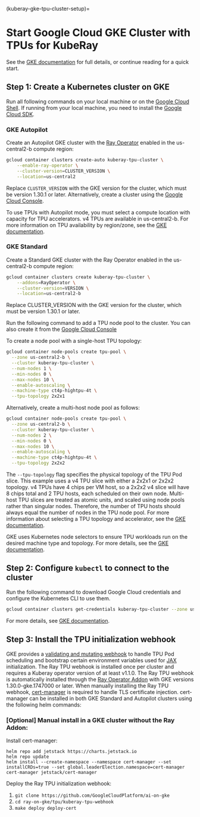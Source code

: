 (kuberay-gke-tpu-cluster-setup)=

# Start Google Cloud GKE Cluster with TPUs for KubeRay

See the [GKE documentation](<https://cloud.google.com/kubernetes-engine/docs/how-to/tpus>) for full details, or continue reading for a quick start.

## Step 1: Create a Kubernetes cluster on GKE

Run all following commands on your local machine or on the [Google Cloud Shell](https://cloud.google.com/shell). If running from your local machine, you need to install the [Google Cloud SDK](https://cloud.google.com/sdk/docs/install).

### GKE Autopilot

Create an Autopilot GKE cluster with the [Ray Operator](https://cloud.google.com/kubernetes-engine/docs/add-on/ray-on-gke/concepts/overview) enabled in the us-central2-b compute region:

```sh
gcloud container clusters create-auto kuberay-tpu-cluster \
    --enable-ray-operator \
    --cluster-version=CLUSTER_VERSION \
    --location=us-central2
```

Replace `CLUSTER_VERSION` with the GKE version for the cluster, which must be version 1.30.1 or later. Alternatively, create a cluster using the [Google Cloud Console](https://console.cloud.google.com/kubernetes/list).

To use TPUs with Autopilot mode, you must select a compute location with capacity for TPU accelerators. v4 TPUs are available in us-central2-b. For more information on TPU availability by region/zone, see the [GKE documentation](https://cloud.google.com/kubernetes-engine/docs/concepts/tpus#availability).

### GKE Standard

Create a Standard GKE cluster with the Ray Operator enabled in the us-central2-b compute region:

```sh
gcloud container clusters create kuberay-tpu-cluster \
    --addons=RayOperator \
    --cluster-version=VERSION \
    --location=us-central2-b
```

Replace CLUSTER_VERSION with the GKE version for the cluster, which must be version 1.30.1 or later.

Run the following command to add a TPU node pool to the cluster. You can also create it from the [Google Cloud Console](https://cloud.google.com/kubernetes-engine/docs/how-to/tpus#console)

To create a node pool with a single-host TPU topology:
```sh
gcloud container node-pools create tpu-pool \
  --zone us-central2-b \
  --cluster kuberay-tpu-cluster \
  --num-nodes 1 \
  --min-nodes 0 \
  --max-nodes 10 \
  --enable-autoscaling \
  --machine-type ct4p-hightpu-4t \
  --tpu-topology 2x2x1
```

Alternatively, create a multi-host node pool as follows:

```sh
gcloud container node-pools create tpu-pool \
  --zone us-central2-b \
  --cluster kuberay-tpu-cluster \
  --num-nodes 2 \
  --min-nodes 0 \
  --max-nodes 10 \
  --enable-autoscaling \
  --machine-type ct4p-hightpu-4t \
  --tpu-topology 2x2x2
```

The `--tpu-topology` flag specifies the physical topology of the TPU Pod slice. This example uses a v4 TPU slice with either a 2x2x1 or 2x2x2 topology. v4 TPUs have 4 chips per VM host, so a 2x2x2 v4 slice will have 8 chips total and 2 TPU hosts, each scheduled on their own node. Multi-host TPU slices are treated as atomic units, and scaled using node pools rather than singular nodes. Therefore, the number of TPU hosts should always equal the number of nodes in the TPU node pool. For more information about selecting a TPU topology and accelerator, see the [GKE documentation](https://cloud.google.com/kubernetes-engine/docs/concepts/tpus).

GKE uses Kubernetes node selectors to ensure TPU workloads run on the desired machine type and topology.
For more details, see the [GKE documentation](https://cloud.google.com/kubernetes-engine/docs/how-to/tpus#workload_preparation).

## Step 2: Configure `kubectl` to connect to the cluster

Run the following command to download Google Cloud credentials and configure the Kubernetes CLI to use them.

```sh
gcloud container clusters get-credentials kuberay-tpu-cluster --zone us-central2-b
```

For more details, see [GKE documentation](https://cloud.google.com/kubernetes-engine/docs/how-to/cluster-access-for-kubectl).

## Step 3: Install the TPU initialization webhook

GKE provides a [validating and mutating webhook](https://github.com/GoogleCloudPlatform/ai-on-gke/tree/main/ray-on-gke/tpu/kuberay-tpu-webhook) to handle TPU Pod scheduling and bootstrap certain environment variables used for [JAX](https://github.com/google/jax) initialization. The Ray TPU webhook is installed once per cluster and requires a Kuberay operator version of at least v1.1.0. The Ray TPU webhook is automatically installed through the [Ray Operator Addon](https://cloud.google.com/kubernetes-engine/docs/add-on/ray-on-gke/how-to/enable-ray-on-gke) with GKE versions 1.30.0-gke.1747000 or later. When manually installing the Ray TPU webhook, [cert-manager](https://github.com/cert-manager/cert-manager) is required to handle TLS certificate injection. cert-manager can be installed in both GKE Standard and Autopilot clusters using the following helm commands:

### [Optional] Manual install in a GKE cluster without the Ray Addon:
Install cert-manager:
```
helm repo add jetstack https://charts.jetstack.io
helm repo update
helm install --create-namespace --namespace cert-manager --set installCRDs=true --set global.leaderElection.namespace=cert-manager cert-manager jetstack/cert-manager
```

Deploy the Ray TPU initialization webhook:
1. `git clone https://github.com/GoogleCloudPlatform/ai-on-gke`
2. `cd ray-on-gke/tpu/kuberay-tpu-webhook`
3. `make deploy deploy-cert`
